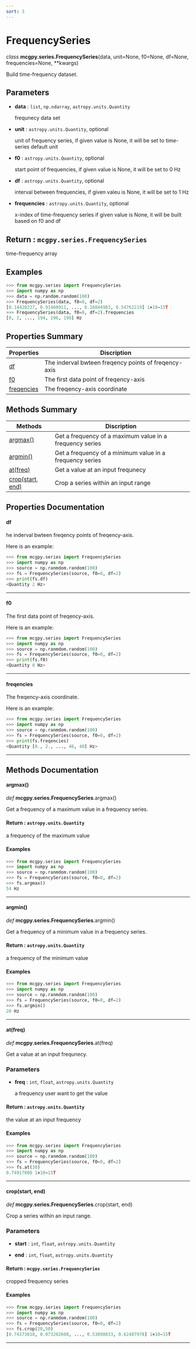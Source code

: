 ```yaml
---
sort: 3
---
```


# FrequencySeries

*class* **mcgpy.series.FrequencySeries**(data, unit=None, f0=None, df=None, frequencies=None, **kwargs)

Build time-frequency dataset.

## Parameters

* **data** : `list`, `np.ndarray`, `astropy.units.Quantity`

  frequnecy data set

* **unit** : `astropy.units.Quantity`, optional

  unit of frequency series,
  if given value is None, it will be set to time-series default unit

* **f0** : `astropy.units.Quantity`, optional

  start point of frequencies,
  if given value is None, it will be set to 0 Hz

* **df** : `astropy.units.Quantity`, optional

  interval between frequencies,
  if given valeu is None, it will be set to 1 Hz

* **frequencies** : `astropy.units.Quantity`, optional

  x-index of time-frequency series
  if given value is None, it will be built based on f0 and df

## Return : `mcgpy.series.FrequencySeries`

time-frequency array

## Examples

```python
>>> from mcgpy.series import FrequencySeries
>>> import numpy as np
>>> data = np.random.random(100)
>>> FrequencySeries(data, f0=0, df=2)
[0.14420227, 0.91460911, ..., 0.16844983, 0.54762219] 1×10−15T
>>> FrequencySeries(data, f0=0, df=2).frequencies
[0, 2, ..., 194, 196, 198] Hz
```

## Properties Summary

| Properties     | Discription |
|----------------|-------------|
| [df]()         | The inderval bwteen freqency points of freqency-axis         |
| [f0]()         | The first data point of freqency-axis         |
| [freqencies]() | The freqency-axis coordinate         |

## Methods Summary

| Methods        | Discription |
|----------------|-------------|
| [argmax()]()    |   Get a frequency of a maximum value in a frequency series          |
| [argmin()]()    |   Get a frequency of a minimum value in a frequency series          |
| [at(freq)]()    |   Get a value at an input frequnecy          |
| [crop(start, end)]()    |  Crop a series within an input range   |

## Properties Documentation

#### df

he inderval bwteen freqency points of freqency-axis.

Here is an example:

```python
>>> from mcgpy.series import FrequencySeries
>>> import numpy as np
>>> source = np.ranmdom.random(100)
>>> fs = FrequencySeries(source, f0=0, df=2)
>>> print(fs.df)
<Quantity 2 Hz>
```
---
#### f0

The first data point of freqency-axis.

Here is an example:

```python
>>> from mcgpy.series import FrequencySeries
>>> import numpy as np
>>> source = np.ranmdom.random(100)
>>> fs = FrequencySeries(source, f0=0, df=2)
>>> print(fs.f0)
<Quantity 0 Hz>
```
---
#### freqencies

The freqency-axis coordinate.

Here is an example:

```python
>>> from mcgpy.series import FrequencySeries
>>> import numpy as np
>>> source = np.ranmdom.random(100)
>>> fs = FrequencySeries(source, f0=0, df=2)
>>> print(fs.freqencies)
<Quantity [0., 2., ..., 46, 48] Hz>
```
---


## Methods Documentation

#### argmax()

_def_ **mcgpy.series.FrequencySeries**.argmax()

Get a frequency of a maximum value in a frequency series.

#### Return : `astropy.units.Quantity`

a frequency of the maximum value

#### Examples

```python
>>> from mcgpy.series import FrequencySeries
>>> import numpy as np
>>> source = np.ranmdom.random(100)
>>> fs = FrequencySeries(source, f0=0, df=2)
>>> fs.argmax()
54 Hz
```

---
#### argmin()

_def_ **mcgpy.series.FrequencySeries**.argmin()

Get a frequency of a minimum value in a frequency series.

#### Return : `astropy.units.Quantity`

a frequency of the minimum value

#### Examples

```python
>>> from mcgpy.series import FrequencySeries
>>> import numpy as np
>>> source = np.ranmdom.random(100)
>>> fs = FrequencySeries(source, f0=0, df=2)
>>> fs.argmin()
20 Hz
```
---
#### at(freq)

_def_ **mcgpy.series.FrequencySeries**.at(freq)

Get a value at an input frequnecy.

### Parameters

* **freq** : `int`, `float`, `astropy.units.Quantity`

  a frequency user want to get the value

#### Return : `astropy.units.Quantity`

the value at an input frequency

#### Examples

```python
>>> from mcgpy.series import FrequencySeries
>>> import numpy as np
>>> source = np.ranmdom.random(100)
>>> fs = FrequencySeries(source, f0=0, df=2)
>>> fs.at(30)
0.74917808 1×10−15T
```
---
#### crop(start, end)

_def_ **mcgpy.series.FrequencySeries**.crop(start, end)

Crop a series within an input range.

### Parameters

* **start** : `int`, `float`, `astropy.units.Quantity`
    
* **end** : `int`, `float`, `astropy.units.Quantity`
    
#### Return : `mcgpy.series.FrequencySeries`

cropped frequency series

#### Examples

```python
>>> from mcgpy.series import FrequencySeries
>>> import numpy as np
>>> source = np.ranmdom.random(100)
>>> fs = FrequencySeries(source, f0=0, df=2)
>>> fs.crop(20,50)
[0.74373018, 0.073202608, ..., 0.53898833, 0.62487978] 1×10−15T
```
---
